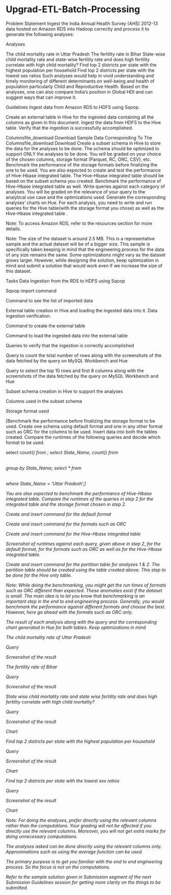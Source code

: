 # Upgrad-ETL-Batch-Processing

Problem Statement
Ingest the India Annual Health Survey (AHS) 2012-13 data hosted on Amazon RDS into Hadoop correctly and process it to generate the following analyses:

 

Analyses

The child mortality rate in Uttar Pradesh
The fertility rate in Bihar
State-wise child mortality rate and state-wise fertility rate and does high fertility correlate with high child mortality?
Find top 2 districts per state with the highest population per household
Find top 2 districts per state with the lowest sex ratios
Such analyses would help in vivid understanding and timely monitoring of different determinants on well-being and health of population particularly Child and Reproductive Health. Based on the analyses, one can also compare India’s position in Global HDI and can suggest ways that can improve it.

 

Guidelines
Ingest data from Amazon RDS to HDFS using Sqoop.

Create an external table in Hive for the ingested data containing all the columns as given in this document. Ingest the data from HDFS to the Hive table. Verify that the ingestion is successfully accomplished.

Columnsfile_download	Download
Sample Data Corresponding To The Columnsfile_download	Download
Create a subset schema in Hive to store the data for the analyses to be done. The schema should be optimized to support ONLY the analyses to be done. You will be graded on your choice of the chosen columns, storage format (Parquet, RC, ORC, CSV), etc.  Benchmark the performance of the storage formats before finalizing the one to be used. 
You are also expected to create and test the performance of Hive-Hbase integrated table. The Hive-Hbase integrated table should be based on the subset schema you created. Benchmark the performance of Hive-Hbase integrated table as well. 
Write queries against each category of analyses. You will be graded on the relevance of your query to the analytical use case and the optimizations used. Generate the corresponding analyses’ charts on Hue. For each analysis, you need to write and run queries for the Hive table(with the storage format you chose) as well as the Hive-Hbase integrated table .

 

Note: To access Amazon RDS, refer to the resources section for more details.

 

Note: The size of the dataset is around 2.5 MB. This is a representative sample and the actual dataset will be of a bigger size. This sample is specifically taken keeping in mind that the engineering process for the data of any size remains the same. Some optimizations might vary as the dataset grows larger. However, while designing the solution, keep optimization in mind and submit a solution that would work even if we increase the size of this dataset. 

 

Tasks
Data Ingestion from the RDS to HDFS using Sqoop

Sqoop import command

Command to see the list of imported data

External table creation in Hive and loading the ingested data into it. Data ingestion verification.

Command to create the external table

Command to load the ingested data into the external table

Queries to verify that the ingestion is correctly accomplished

Query to count the total number of rows along with the screenshots of the data fetched by the query on MySQL Workbench and Hue

Query to select the top 10 rows and first 8 columns along with the screenshots of the data fetched by the query on MySQL Workbench and Hue

Subset schema creation in Hive to support the analyses

Columns used in the subset schema

Storage format used 

[Benchmark the performance before finalizing the storage format to be used. Create one schema using default format and one in any other format such as ORC for the columns to be used. Insert data into both the tables created. Compare the runtimes of the following queries and decide which format to be used.

select count(*) from <Table Name>;
select State_Name, count(*) from <Table Name> group by State_Name;
select * from <Table Name> where State_Name = ‘Uttar Pradesh’;]

You are also expected to benchmark the performance of Hive-Hbase integrated table. Compare the runtimes of the queries in step 2 for the integrated table and the storage format chosen in step 2. 

Create and insert command for the default format

Create and insert command for the formats such as ORC

Create and insert command for the Hive-Hbase integrated table

Screenshot of runtimes against each query, given above in step 2, for the default format,  for the formats such as ORC as well as for the Hive-Hbase integrated table.

Create and insert command for the partition table for analyses 1 & 2. The partition table should be created using the table created above. This step to be done for the Hive only table.

Note: While doing the benchmarking, you might get the run times of formats such as ORC different than expected. These anomalies exist if the dataset is small. The main idea is to let you know that benchmarking is an important step in the end to end engineering process. Generally, you would benchmark the performance against different formats and choose the best. However, here go ahead with the formats such as ORC only. 

 

The result of each analysis along with the query and the corresponding chart generated in Hue for both tables. Keep optimizations in mind

The child mortality rate of Uttar Pradesh

Query

Screenshot of the result

The fertility rate of Bihar

Query

Screenshot of the result

State wise child mortality rate and state wise fertility rate and does high fertility correlate with high child mortality?

Query

Screenshot of the result

Chart

Find top 2 districts per state with the highest population per household

Query

Screenshot of the result

Chart

Find top 2 districts per state with the lowest sex ratios

Query

Screenshot of the result

Chart

Note: For doing the analyses, prefer directly using the relevant columns rather than the computations. Your grading will not be affected if you directly use the relevant columns. Moreover, you will not get extra marks for doing unnecessary computations.

The analyses asked can be done directly using the relevant columns only. Approximations such as using the average function can be used.

The primary purpose is to get you familiar with the end to end engineering process. So the focus is not on the computations.

 

Refer to the sample solution given in Submission segment of the next Submission Guidelines session for getting more clarity on the things to be submitted.

